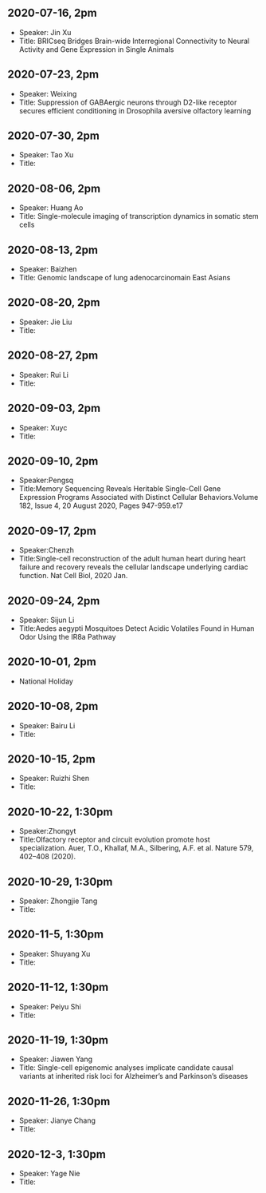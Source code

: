 ## 2020-07-16, 2pm
* Speaker: Jin Xu 
* Title: BRICseq Bridges Brain-wide Interregional Connectivity to Neural Activity and Gene Expression in Single Animals

## 2020-07-23, 2pm
* Speaker: Weixing
* Title:  Suppression of GABAergic neurons through D2-like receptor secures efficient conditioning in Drosophila
aversive olfactory learning

## 2020-07-30, 2pm
* Speaker: Tao Xu
* Title:

## 2020-08-06, 2pm
* Speaker: Huang Ao
* Title: Single-molecule imaging of transcription dynamics in somatic stem cells

## 2020-08-13, 2pm
* Speaker: Baizhen
* Title: Genomic landscape of lung adenocarcinomain East Asians

## 2020-08-20, 2pm
* Speaker: Jie Liu
* Title:

## 2020-08-27, 2pm
* Speaker: Rui Li
* Title:

## 2020-09-03, 2pm
* Speaker: Xuyc
* Title:

## 2020-09-10, 2pm
* Speaker:Pengsq
* Title:Memory Sequencing Reveals Heritable Single-Cell Gene Expression Programs Associated with Distinct Cellular Behaviors.Volume 182, Issue 4, 20 August 2020, Pages 947-959.e17

## 2020-09-17, 2pm
* Speaker:Chenzh
* Title:Single-cell reconstruction of the adult human heart during heart failure and recovery reveals the cellular landscape underlying cardiac function.  Nat Cell Biol, 2020 Jan.

## 2020-09-24, 2pm
* Speaker: Sijun Li
* Title:Aedes aegypti Mosquitoes Detect Acidic Volatiles Found in Human Odor Using the IR8a Pathway

## 2020-10-01, 2pm
* National Holiday 

## 2020-10-08, 2pm
* Speaker: Bairu Li
* Title:

## 2020-10-15, 2pm
* Speaker: Ruizhi Shen
* Title:

## 2020-10-22, 1:30pm
* Speaker:Zhongyt
* Title:Olfactory receptor and circuit evolution promote host specialization. Auer, T.O., Khallaf, M.A., Silbering, A.F. et al. Nature 579, 402–408 (2020). 

## 2020-10-29, 1:30pm
* Speaker: Zhongjie Tang
* Title:

## 2020-11-5, 1:30pm
* Speaker: Shuyang Xu
* Title:

## 2020-11-12, 1:30pm
* Speaker: Peiyu Shi 
* Title:

## 2020-11-19, 1:30pm
* Speaker: Jiawen Yang
* Title: Single-cell epigenomic analyses implicate candidate causal variants at inherited risk loci for Alzheimer’s and Parkinson’s diseases

## 2020-11-26, 1:30pm
* Speaker: Jianye Chang
* Title:

## 2020-12-3, 1:30pm
* Speaker: Yage Nie
* Title:


